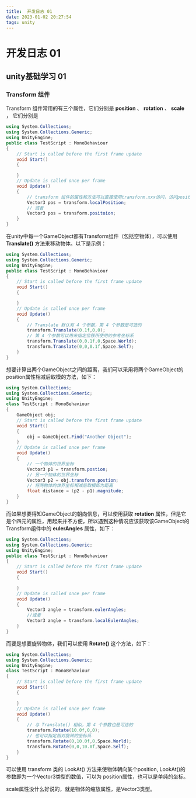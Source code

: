```yaml
---
title:  开发日志 01
date: 2023-01-02 20:27:54
tags: unity
---
```


# 开发日志 01
## unity基础学习 01

### Transform 组件

Transform 组件常用的有三个属性，它们分别是 **position** 、 **rotation** 、 **scale** ， 它们分别是

```csharp
using System.Collections;
using System.Collections.Generic;
using UnityEngine;
public class TestScript : MonoBehaviour
{
    // Start is called before the first frame update
    void Start()
    {

    }
    // Update is called once per frame
    void Update()
    {
        // transform 组件的属性和方法可以直接使用transform.xxx访问，访问position属性的代码如下：
        Vector3 pos = transform.localPosition;
        // 或者
        Vector3 pos = transform.positoion;
    }
}
```
在unity中每一个GameObject都有Transform组件（包括空物体），可以使用 **Translate()** 方法来移动物体。以下是示例：
```csharp
using System.Collections;
using System.Collections.Generic;
using UnityEngine;
public class TestScript : MonoBehaviour
{
    // Start is called before the first frame update
    void Start()
    {

    }
    // Update is called once per frame
    void Update()
    {
        // Translate 默认有 4 个参数，第 4 个参数是可选的
        transform.Translate(0.1f,0,0);
        // 第 4 个参数可以用来指定位移所使用的参考坐标系
        transform.Translate(0,0.1f,0,Space.World);
        transform.Translate(0,0,0.1f,Space.Self);
    }
}
```
想要计算出两个GameObject之间的距离，我们可以采用将两个GameObject的position属性相减后取模的方法，如下：
```csharp
using System.Collections;
using System.Collections.Generic;
using UnityEngine;
class TestScript : MonoBehaviour
{
    GameObject obj;
    // Start is called before the first frame update
    void Start()
    {
        obj = GameObject.Find("Another Object");
    }
    // Update is called once per frame
    void Update()
    {
        // 一个物体的世界坐标
        Vector3 p1 = transform.postion;
        // 另一个物体的世界坐标
        Vector3 p2 = obj.transform.postion;
        // 将两物体的世界坐标相减后取模即为距离
        float distance = (p2 - p1).magnitude;
    }
}
```
而如果想要得知GameObject的朝向信息，可以使用获取 **rotation** 属性，但是它是个四元的属性，用起来并不方便，所以遇到这种情况应该获取该GameObject的Transform组件中的 **eulerAngles** 属性，如下：
```csharp
using System.Collections;
using System.Collections.Generic;
using UnityEngine;
public class TestScript : MonoBehaviour
{
    // Start is called before the first frame update
    void Start()
    {

    }
    // Update is called once per frame
    void Update()
    {
        Vector3 angle = transform.eulerAngles;
        //或者
        Vector3 angle = transform.localEulerAngles;
    }
}
```
而要是想要旋转物体，我们可以使用 **Rotate()** 这个方法，如下：
```csharp
using System.Collections;
using System.Collections.Generic;
using UnityEngine;
class TestScript : MonoBehaviour
{
    // Start is called before the first frame update
    void Start()
    {

    }
    // Update is called once per frame
    void Update()
    {
        // 与 Translate() 相似，第 4 个参数也是可选的
        transform.Rotate(10.0f,0,0);
        // 也可以指定相对旋转的坐标系
        transform.Rotate(0,10.0f,0,Space.World);
        transform.Rotate(0,0,10.0f,Space.Self);
    }
}
```
可以使用 transform 类的 LookAt() 方法来使物体朝向某个position, LookAt()的参数即为一个Vector3类型的数值，可以为 position属性，也可以是单纯的坐标。

scale属性没什么好说的，就是物体的缩放属性，是Vector3类型。